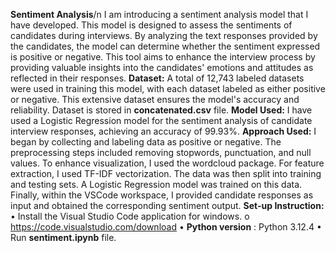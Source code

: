 **Sentiment Analysis**/n
I am introducing a sentiment analysis model that I have developed. This model is designed to assess the sentiments of candidates during interviews. By analyzing the text responses provided by the candidates, the model can determine whether the sentiment expressed is positive or negative.  This tool aims to enhance the interview process by providing valuable insights into the candidates' emotions and attitudes as reflected in their responses.
**Dataset:** A total of 12,743 labeled datasets were used in training this model, with each dataset labeled as either positive or negative. This extensive dataset ensures the model's accuracy and reliability. Dataset is stored in **concatenated.csv** file.
**Model Used:** I have used a Logistic Regression model for the sentiment analysis of candidate interview responses, achieving an accuracy of 99.93%.
**Approach Used:** I began by collecting and labeling data as positive or negative. The preprocessing steps included removing stopwords, punctuation, and null values. To enhance visualization, I used the wordcloud package. For feature extraction, I used TF-IDF vectorization. The data was then split into training and testing sets. A Logistic Regression model was trained on this data. Finally, within the VSCode workspace, I provided candidate responses as input and obtained the corresponding sentiment output.
**Set-up Instruction:**
•	Install the Visual Studio Code application for windows.
    o	https://code.visualstudio.com/download
•	**Python version** : Python 3.12.4
•	Run **sentiment.ipynb** file.
